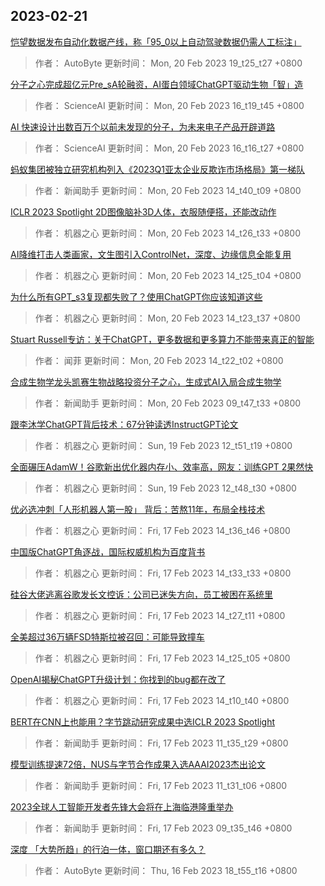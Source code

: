 
## 2023-02-21

 [恺望数据发布自动化数据产线，称「95_0以上自动驾驶数据仍需人工标注」](https://www.jiqizhixin.com/articles/2023-02-20-9)

> 作者： AutoByte  更新时间： Mon, 20 Feb 2023 19_t25_t27 +0800

 [分子之心完成超亿元Pre_sA轮融资，AI蛋白领域ChatGPT驱动生物「智」造](https://www.jiqizhixin.com/articles/2023-02-20-8)

> 作者： ScienceAI  更新时间： Mon, 20 Feb 2023 16_t19_t45 +0800

 [AI 快速设计出数百万个以前未发现的分子，为未来电子产品开辟道路](https://www.jiqizhixin.com/articles/2023-02-20-7)

> 作者： ScienceAI  更新时间： Mon, 20 Feb 2023 16_t16_t27 +0800

 [蚂蚁集团被独立研究机构列入《2023Q1亚太企业反欺诈市场格局》第一梯队](https://www.jiqizhixin.com/articles/2023-02-20-6)

> 作者： 新闻助手  更新时间： Mon, 20 Feb 2023 14_t40_t09 +0800

 [ICLR 2023 Spotlight   2D图像脑补3D人体，衣服随便搭，还能改动作](https://www.jiqizhixin.com/articles/2023-02-20-5)

> 作者： 机器之心  更新时间： Mon, 20 Feb 2023 14_t26_t33 +0800

 [AI降维打击人类画家，文生图引入ControlNet，深度、边缘信息全能复用](https://www.jiqizhixin.com/articles/2023-02-20-4)

> 作者： 机器之心  更新时间： Mon, 20 Feb 2023 14_t25_t04 +0800

 [为什么所有GPT_s3复现都失败了？使用ChatGPT你应该知道这些](https://www.jiqizhixin.com/articles/2023-02-20-3)

> 作者： 机器之心  更新时间： Mon, 20 Feb 2023 14_t23_t37 +0800

 [Stuart Russell专访：关于ChatGPT，更多数据和更多算力不能带来真正的智能](https://www.jiqizhixin.com/articles/2023-02-20-2)

> 作者： 闻菲  更新时间： Mon, 20 Feb 2023 14_t22_t02 +0800

 [合成生物学龙头凯赛生物战略投资分子之心，生成式AI入局合成生物学](https://www.jiqizhixin.com/articles/2023-02-20)

> 作者： 新闻助手  更新时间： Mon, 20 Feb 2023 09_t47_t33 +0800

 [跟李沐学ChatGPT背后技术：67分钟读透InstructGPT论文](https://www.jiqizhixin.com/articles/2023-02-19-2)

> 作者： 机器之心  更新时间： Sun, 19 Feb 2023 12_t51_t19 +0800

 [全面碾压AdamW！谷歌新出优化器内存小、效率高，网友：训练GPT 2果然快](https://www.jiqizhixin.com/articles/2023-02-19)

> 作者： 机器之心  更新时间： Sun, 19 Feb 2023 12_t48_t30 +0800

 [优必选冲刺「人形机器人第一股」 背后：苦熬11年，布局全栈技术](https://www.jiqizhixin.com/articles/2023-02-17-8)

> 作者： 机器之心  更新时间： Fri, 17 Feb 2023 14_t36_t46 +0800

 [中国版ChatGPT角逐战，国际权威机构为百度背书](https://www.jiqizhixin.com/articles/2023-02-17-7)

> 作者： 机器之心  更新时间： Fri, 17 Feb 2023 14_t33_t33 +0800

 [硅谷大佬逃离谷歌发长文控诉：公司已迷失方向，员工被困在系统里](https://www.jiqizhixin.com/articles/2023-02-17-6)

> 作者： 机器之心  更新时间： Fri, 17 Feb 2023 14_t27_t11 +0800

 [全美超过36万辆FSD特斯拉被召回：可能导致撞车](https://www.jiqizhixin.com/articles/2023-02-17-5)

> 作者： 机器之心  更新时间： Fri, 17 Feb 2023 14_t25_t05 +0800

 [OpenAI揭秘ChatGPT升级计划：你找到的bug都在改了](https://www.jiqizhixin.com/articles/2023-02-17-4)

> 作者： 机器之心  更新时间： Fri, 17 Feb 2023 14_t10_t40 +0800

 [BERT在CNN上也能用？字节跳动研究成果中选ICLR 2023 Spotlight](https://www.jiqizhixin.com/articles/2023-02-17-3)

> 作者： 新闻助手  更新时间： Fri, 17 Feb 2023 11_t35_t29 +0800

 [模型训练提速72倍，NUS与字节合作成果入选AAAI2023杰出论文](https://www.jiqizhixin.com/articles/2023-02-17-2)

> 作者： 新闻助手  更新时间： Fri, 17 Feb 2023 11_t31_t06 +0800

 [2023全球人工智能开发者先锋大会将在上海临港隆重举办](https://www.jiqizhixin.com/articles/2023-02-17)

> 作者： 新闻助手  更新时间： Fri, 17 Feb 2023 09_t35_t46 +0800

 [深度  「大势所趋」的行泊一体，窗口期还有多久？](https://www.jiqizhixin.com/articles/2023-02-16-10)

> 作者： AutoByte  更新时间： Thu, 16 Feb 2023 18_t55_t16 +0800
